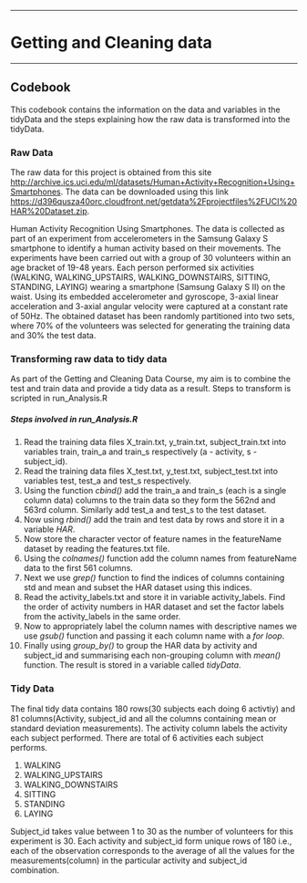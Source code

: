 *********************************
# **Getting and Cleaning data**
********************************
## Codebook
This codebook contains the information on the data and variables in the tidyData and the steps explaining how the raw data is transformed into the tidyData.
### Raw Data
The raw data for this project is obtained from this site http://archive.ics.uci.edu/ml/datasets/Human+Activity+Recognition+Using+Smartphones. The data can be downloaded using this link https://d396qusza40orc.cloudfront.net/getdata%2Fprojectfiles%2FUCI%20HAR%20Dataset.zip.

Human Activity Recognition Using Smartphones. The data is collected as part of an experiment from accelerometers in the Samsung Galaxy S smartphone to identify a human activity based on their movements.
The experiments have been carried out with a group of 30 volunteers within an age bracket of 19-48 years. Each person performed six activities (WALKING, WALKING_UPSTAIRS, WALKING_DOWNSTAIRS, SITTING, STANDING, LAYING) wearing a smartphone (Samsung Galaxy S II) on the waist. Using its embedded accelerometer and gyroscope, 3-axial linear acceleration and 3-axial angular velocity were captured at a constant rate of 50Hz. The obtained dataset has been randomly partitioned into two sets, where 70% of the volunteers was selected for generating the training data and 30% the test data.

### Transforming raw data to tidy data

As part of the Getting and Cleaning Data Course, my aim is to combine the test and train data and provide a tidy data as a result.
Steps to transform is scripted in run_Analysis.R

##### Steps involved in run_Analysis.R

1. Read the training data files X_train.txt, y_train.txt, subject_train.txt into variables train, train_a and train_s respectively (a - activity, s - subject_id).
2. Read the training data files X_test.txt, y_test.txt, subject_test.txt into variables test, test_a and test_s respectively.
3. Using the function _cbind()_ add the train_a and train_s (each is a single column data) columns to the train data so they form the 562nd and 563rd column. Similarly add test_a and test_s to the test dataset.
4. Now using _rbind()_ add the train and test data by rows and store it in a variable _HAR_.
5. Now store the character vector of feature names in the featureName dataset by reading the features.txt file.
6. Using the _colnames()_ function add the column names from featureName data to the first 561 columns.
7. Next we use _grep()_ function to find the indices of columns containing std and mean and subset the HAR dataset using this indices.
8. Read the activity_labels.txt and store it in variable activity_labels. Find the order of activity numbers in HAR dataset and set the factor labels from the activity_labels in the same order.
9. Now to appropriately label the column names with descriptive names we use _gsub()_ function and passing it each column name with a _for loop_.
10. Finally using _group_by()_ to group the HAR data by activity and subject_id and summarising each non-grouping column with _mean()_ function. The result is stored in a variable called _tidyData_.

### Tidy Data

The final tidy data contains 180 rows(30 subjects each doing 6 activtiy) and 81 columns(Activity, subject_id and all the columns containing mean or standard deviation measurements).
The activity column labels the activity each subject performed. There are total of 6 activities each subject performs.
1. WALKING
2. WALKING_UPSTAIRS
3. WALKING_DOWNSTAIRS
4. SITTING
5. STANDING
6. LAYING

Subject_id takes value between 1 to 30 as the number of volunteers for this experiment is 30. Each activity and subject_id form unique rows of 180 i.e., each of the observation corresponds to the average of all the values for the measurements(column) in the particular activity and subject_id combination.
